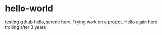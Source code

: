 # hello-world
testing github
hello,
serene here. Trying work on a project. Hello again here trolling after 3 years
